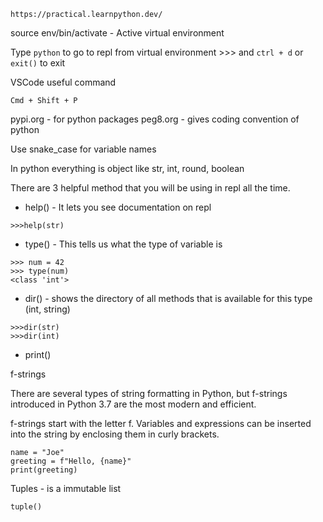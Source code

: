`https://practical.learnpython.dev/`

source env/bin/activate - Active virtual environment

Type `python` to go to repl from virtual environment >>> and `ctrl + d` or `exit()` to exit


VSCode useful command
```
Cmd + Shift + P
```

pypi.org - for python packages
peg8.org - gives coding convention of python

Use snake_case for variable names

In python everything is object like str, int, round, boolean

There are 3 helpful method that you will be using in repl all the time.
- help() - It lets you see documentation on repl
```
>>>help(str)
```

- type() - This tells us what the type of variable is 
```
>>> num = 42
>>> type(num)
<class 'int'>
```

- dir() - shows the directory of all methods that is available for this type (int, string)
```
>>>dir(str)
>>>dir(int)
```

- print()

f-strings

There are several types of string formatting in Python, but f-strings introduced in Python 3.7 are the most modern and efficient.

f-strings start with the letter f. Variables and expressions can be inserted into the string by enclosing them in curly brackets.

```
name = "Joe"
greeting = f"Hello, {name}"
print(greeting)
```

Tuples - is a immutable list
```
tuple()
```
